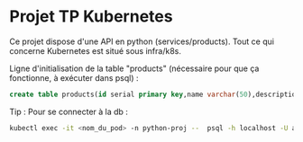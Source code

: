 <h1>Projet TP Kubernetes</h1>

<p>Ce projet dispose d'une API en python (services/products). Tout ce qui concerne Kubernetes est situé sous infra/k8s.</p>

<p>Ligne d'initialisation de la table "products" (nécessaire pour que ça fonctionne, à exécuter dans psql) :</p>

```sql
create table products(id serial primary key,name varchar(50),description varchar(100),price money);
```

<p>Tip : Pour se connecter à la db :</p>

```sh
kubectl exec -it <nom_du_pod> -n python-proj --  psql -h localhost -U admin --password -p 5432 postgresdb
```
